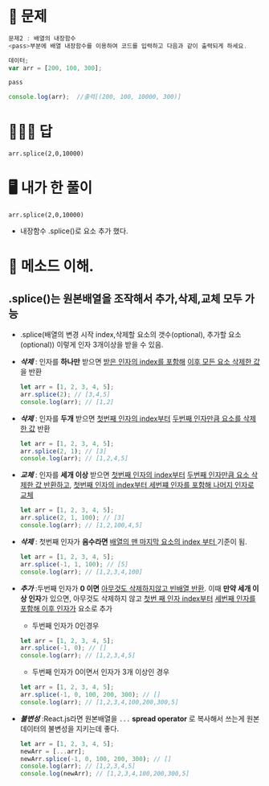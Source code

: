 # 🧾 문제

```javascript
문제2 : 배열의 내장함수
<pass>부분에 배열 내장함수를 이용하여 코드를 입력하고 다음과 같이 출력되게 하세요.

데이터;
var arr = [200, 100, 300];

pass

console.log(arr);  //출력[(200, 100, 10000, 300)]

```

# 👨🏻‍🏫 답

```
arr.splice(2,0,10000)
```

# 🖥 내가 한 풀이

```
arr.splice(2,0,10000)
```

- 내장함수 .splice()로 요소 추가 했다.

# 🎯 메소드 이해.

## .splice()는 원본배열을 조작해서 추가,삭제,교체 모두 가능

- .splice(배열의 변경 시작 index,삭제할 요소의 갯수(optional), 추가할 요소(optional)) 이렇게 인자 3개이상을 받을 수 있음.

- **_삭제_** : 인자를 **하나만** 받으면 <u>받은 인자의 index를 포함해</u> <u>이후 모든 요소 삭제한 값</u>을 반환
  ```javascript
  let arr = [1, 2, 3, 4, 5];
  arr.splice(2); // [3,4,5]
  console.log(arr); // [1,2]
  ```
- **_삭제_** : 인자를 **두개** 받으면 <u>첫번째 인자의 index부터</u> <u>두번째 인자만큼 요소를 삭제 한 값</u> 반환
  ```javascript
  let arr = [1, 2, 3, 4, 5];
  arr.splice(2, 1); // [3]
  console.log(arr); // [1,2,4,5]
  ```
- **_교체_** : 인자를 **세개 이상** 받으면 <u>첫번째 인자의 index부터</u> <u>두번째 인자만큼 요소 삭제한 값 반환하고</u>, <u>첫번째 인자의 index부터
  세번쨰 인자를 포함해 나머지 인자로 교체</u>
  ```javascript
  let arr = [1, 2, 3, 4, 5];
  arr.splice(2, 1, 100); // [3]
  console.log(arr); // [1,2,100,4,5]
  ```
- **_삭제_** : 첫번째 인자가 **음수라면** <u>배열의 맨 마지막 요소의 index 부터 </u> 기준이 됨.
  ```javascript
  let arr = [1, 2, 3, 4, 5];
  arr.splice(-1, 1, 100); // [5]
  console.log(arr); // [1,2,3,4,100]
  ```
- **_추가_** :두번째 인자가 **0 이면** <u>아무것도 삭제하지않고 빈배열 반환</u>. 이때 **만약 세개 이상 인자**가 있으면, 아무것도 삭제하지 않고 <u>첫번
  째 인자 index부터</u> <u>세번째 인자를 포함해 이후 인자가</u> 요소로 추가
  - 두번째 인자가 0인경우
  ```javascript
  let arr = [1, 2, 3, 4, 5];
  arr.splice(-1, 0); // []
  console.log(arr); // [1,2,3,4,5]
  ```
  - 두번째 인자가 0이면서 인자가 3개 이상인 경우
  ```javascript
  let arr = [1, 2, 3, 4, 5];
  arr.splice(-1, 0, 100, 200, 300); // []
  console.log(arr); // [1,2,3,4,100,200,300,5]
  ```
- **_불변성_** :React.js라면 원본배열을 `...` **spread operator** 로 복사해서 쓰는게 원본데이터의 불변성을 지키는데 좋다.
  ```javascript
  let arr = [1, 2, 3, 4, 5];
  newArr = [...arr];
  newArr.splice(-1, 0, 100, 200, 300); // []
  console.log(arr); // [1,2,3,4,5]
  console.log(newArr); // [1,2,3,4,100,200,300,5]
  ```
